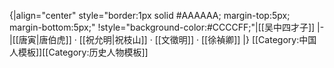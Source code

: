 {|align="center" style="border:1px solid #AAAAAA; margin-top:5px; margin-bottom:5px;"
!style="background-color:#CCCCFF;"|[[吴中四才子]]
|-
|[[唐寅|唐伯虎]] · [[祝允明|祝枝山]] · [[文徵明]] · [[徐禎卿]]
|}
<noinclude>[[Category:中国人模板]][[Category:历史人物模板]]</noinclude>